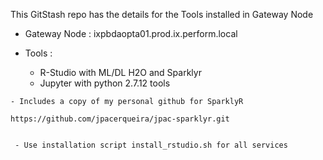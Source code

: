 
 This GitStash repo has the details for the Tools installed in Gateway Node 

   - Gateway Node : ixpbdaopta01.prod.ix.perform.local

   - Tools :
   
      - R-Studio with ML/DL H2O and Sparklyr
      - Jupyter with python 2.7.12 tools


    - Includes a copy of my personal github for SparklyR
 
    https://github.com/jpacerqueira/jpac-sparklyr.git


     - Use installation script install_rstudio.sh for all services




